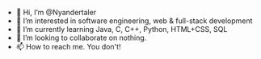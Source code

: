 - 👋 Hi, I’m @Nyandertaler
- 👀 I’m interested in software engineering, web & full-stack development
- 🌱 I’m currently learning Java, C, C++, Python, HTML+CSS, SQL
- 💞️ I’m looking to collaborate on nothing.
- 📫 How to reach me. You don't!

<!---
Nyandertaler/Nyandertaler is a ✨ special ✨ repository because its `README.md` (this file) appears on your GitHub profile.
You can click the Preview link to take a look at your changes.
--->
